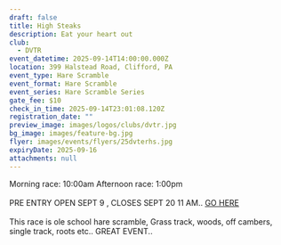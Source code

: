 ```yaml
---
draft: false
title: High Steaks
description: Eat your heart out
club:
  - DVTR
event_datetime: 2025-09-14T14:00:00.000Z
location: 399 Halstead Road, Clifford, PA
event_type: Hare Scramble
event_format: Hare Scramble
event_series: Hare Scramble Series
gate_fee: $10
check_in_time: 2025-09-14T23:01:08.120Z
registration_date: ""
preview_image: images/logos/clubs/dvtr.jpg
bg_image: images/feature-bg.jpg
flyer: images/events/flyers/25dvterhs.jpg
expiryDate: 2025-09-16
attachments: null
---
```

Morning race: 10:00am
Afternoon race: 1:00pm\
\
PRE ENTRY OPEN SEPT 9 , CLOSES SEPT 20 11 AM.. [ GO HERE](https://www.moto-tally.com/ECEA/ECEA/PreEntry.aspx)\
\
This race is ole school hare scramble, Grass track, woods, off cambers, single track, roots etc.. GREAT EVENT..

